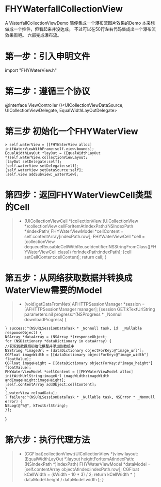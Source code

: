 # FHYWaterfallCollectionView
A WaterfallCollectionViewDemo
简便集成一个瀑布流图片效果的Demo
本来想做成一个控件，但看起来并没达成。
不过可以在50行左右代码集成出一个瀑布流效果图吧。
六部完成瀑布流。

# 第一步：引入申明文件
import "FHYWaterView.h"

# 第二步：遵循三个协议
@interface ViewController ()<UICollectionViewDataSource, UICollectionViewDelegate, EqualWidthLayOutDelegate>

# 第三步 初始化一个FHYWaterView
    > self.waterView = [[FHYWaterView alloc] initWaterViewWithFrame:self.view.bounds];
    EqualWidthLayOut *layOut = (EqualWidthLayOut *)self.waterView.collectionViewLayout;
    [layOut setDelegate:self];
    [self.waterView setDelegate:self];
    [self.waterView setDataSource:self];
    [self.view addSubview:_waterView];


# 第四步：返回FHYWaterViewCell类型的Cell
> - (UICollectionViewCell *)collectionView:(UICollectionView *)collectionView cellForItemAtIndexPath:(NSIndexPath *)indexPath{
    FHYWaterViewModel *cellContent = self.contentArray[indexPath.row];
    FHYWaterViewCell *cell = [collectionView dequeueReusableCellWithReuseIdentifier:NSStringFromClass([FHYWaterViewCell class]) forIndexPath:indexPath];
    [cell setCellContent:cellContent];
    return cell;
}

# 第五步：从网络获取数据并转换成WaterView需要的Model
> - (void)getDataFromNet{
    AFHTTPSessionManager *session = [AFHTTPSessionManager manager];
    [session GET:kTextUrlString parameters:nil progress:^(NSProgress * _Nonnull downloadProgress) {

    } success:^(NSURLSessionDataTask * _Nonnull task, id  _Nullable responseObject) {
    NSArray *dataArray = (NSArray *)responseObject;
    for (NSDictionary *dataDictionary in dataArray) {
    //获取到数据后初始化模型并添加到数组中
    NSString *imageUrl = [dataDictionary objectForKey:@"image_url"];
    CGFloat imageWidth = [[dataDictionary objectForKey:@"image_width"] floatValue];
    CGFloat imageHeight = [[dataDictionary objectForKey:@"image_height"] floatValue];
    FHYWaterViewModel *cellContent = [[FHYWaterViewModel alloc] initWithUrlString:imageUrl imageWidth:imageWidth andImageHeight:imageHeight];
    [self.contentArray addObject:cellContent];
    }
    [_waterView reloadData];
    } failure:^(NSURLSessionDataTask * _Nullable task, NSError * _Nonnull error) {
    NSLog(@"%@", kTextUrlString);
    }];
}



# 第六步：执行代理方法
> - (CGFloat)collectionView:(UICollectionView *)view layout:(EqualWidthLayOut *)layout heightForItemAtIndexPath:(NSIndexPath *)indexPath{
    FHYWaterViewModel *dataModel = [self.contentArray objectAtIndex:indexPath.row];
    CGFloat kCellWidth = (kWidth - 10 * 3) / 2;
    return kCellWidth * ( dataModel.height / dataModel.width );
}
